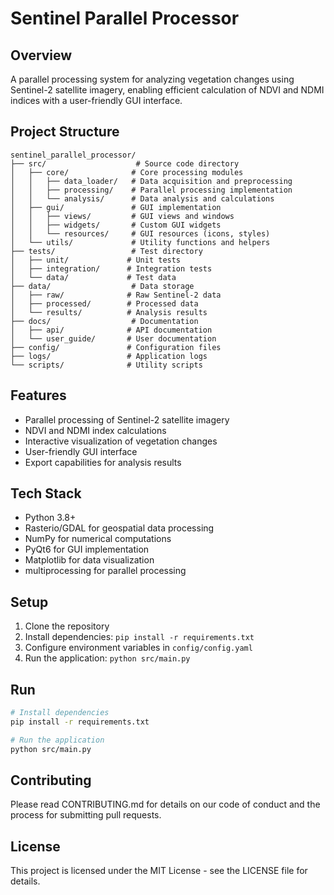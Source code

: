 # Sentinel Parallel Processor

## Overview

A parallel processing system for analyzing vegetation changes using Sentinel-2 satellite imagery, enabling efficient calculation of NDVI and NDMI indices with a user-friendly GUI interface.

## Project Structure

```
sentinel_parallel_processor/
├── src/                    # Source code directory
│   ├── core/              # Core processing modules
│   │   ├── data_loader/   # Data acquisition and preprocessing
│   │   ├── processing/    # Parallel processing implementation
│   │   └── analysis/      # Data analysis and calculations
│   ├── gui/               # GUI implementation
│   │   ├── views/         # GUI views and windows
│   │   ├── widgets/       # Custom GUI widgets
│   │   └── resources/     # GUI resources (icons, styles)
│   └── utils/             # Utility functions and helpers
├── tests/                 # Test directory
│   ├── unit/             # Unit tests
│   ├── integration/      # Integration tests
│   └── data/             # Test data
├── data/                  # Data storage
│   ├── raw/              # Raw Sentinel-2 data
│   ├── processed/        # Processed data
│   └── results/          # Analysis results
├── docs/                  # Documentation
│   ├── api/              # API documentation
│   └── user_guide/       # User documentation
├── config/               # Configuration files
├── logs/                 # Application logs
└── scripts/              # Utility scripts
```

## Features

- Parallel processing of Sentinel-2 satellite imagery
- NDVI and NDMI index calculations
- Interactive visualization of vegetation changes
- User-friendly GUI interface
- Export capabilities for analysis results

## Tech Stack

- Python 3.8+
- Rasterio/GDAL for geospatial data processing
- NumPy for numerical computations
- PyQt6 for GUI implementation
- Matplotlib for data visualization
- multiprocessing for parallel processing

## Setup

1. Clone the repository
2. Install dependencies: `pip install -r requirements.txt`
3. Configure environment variables in `config/config.yaml`
4. Run the application: `python src/main.py`

## Run

```bash
# Install dependencies
pip install -r requirements.txt

# Run the application
python src/main.py
```

## Contributing

Please read CONTRIBUTING.md for details on our code of conduct and the process for submitting pull requests.

## License

This project is licensed under the MIT License - see the LICENSE file for details.
